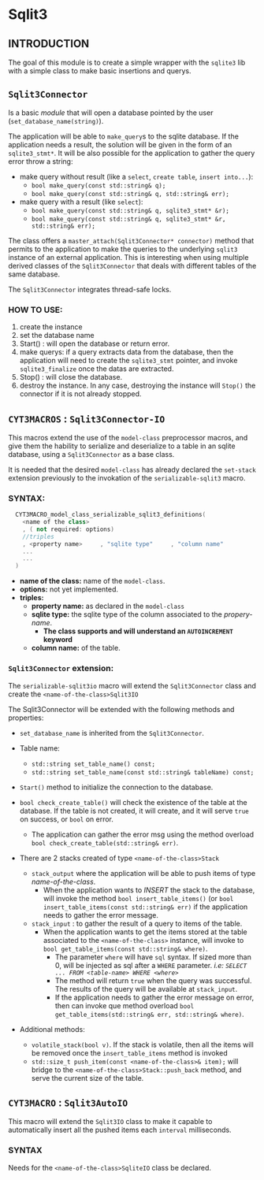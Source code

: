 # Sqlit3

## INTRODUCTION

The goal of this module is to create a simple wrapper with the `sqlite3` lib with a simple class to make basic insertions and querys.


## `Sqlit3Connector`

Is a basic *module* that will open a database pointed by the user (`set_database_name(string)`).

The application will be able to `make_query`s to the sqlite database. If the application needs a result, the solution will be given in the form of an `sqlite3_stmt*`. It will be also possible for the application to gather the query error throw a string:

* make query without result (like a `select`, `create table`, `insert into...`):
  * `bool make_query(const std::string& q);`
  * `bool make_query(const std::string& q, std::string& err);`
* make query with a result (like `select`):
  * `bool make_query(const std::string& q, sqlite3_stmt* &r);`
  * `bool make_query(const std::string& q, sqlite3_stmt* &r, std::string& err);`
  

The class offers a `master_attach(Sqlit3Connector* connector)` method that permits to the application to make the queries to the underlying `sqlit3` instance of an external application. This is interesting when using multiple derived classes of the `Sqlit3Connector` that deals with different tables of the same database.

The `Sqlit3Connector` integrates thread-safe locks.

### HOW TO USE:

1. create the instance
2. set the database name
3. Start() : will open the database or return error.
4. make querys: if a query extracts data from the database, then the application will need to create the `sqlite3_stmt` pointer, and invoke `sqlite3_finalize` once the datas are extracted.
5. Stop() : will close the database.
6. destroy the instance. In any case, destroying the instance will `Stop()` the connector if it is not already stopped.

## `CYT3MACROS` : `Sqlit3Connector-IO`

This macros extend the use of the `model-class` preprocessor macros, and give them the hability to serialize and deserialize to a table in an sqlite database, using a `Sqlit3Connector` as a base class.

It is needed that the desired `model-class` has already declared the `set-stack` extension previously to the invokation of the `serializable-sqlit3` macro.



### SYNTAX:

```cpp
  CYT3MACRO_model_class_serializable_sqlit3_definitions(
    <name of the class>
    , ( not required: options)
    //triples 
    , <property name>     , "sqlite type"     , "column name"
    ...
    ...
  )
```

* **name of the class:** name of the `model-class`. 
* **options:** not yet implemented.
* **triples:**
  * **property name:** as declared in the `model-class`
  * **sqlite type:** the sqlite type of the column associated to the *propery-name*.
    * **The class supports and will understand an `AUTOINCREMENT` keyword**
  * **column name:** of the table.


### `Sqlit3Connector` extension:

The `serializable-sqlit3io` macro will extend the `Sqlit3Connector` class and create the `<name-of-the-class>Sqlit3IO`

The Sqlit3Connector will be extended with the following methods and properties:

* `set_database_name` is inherited from the `Sqlit3Connector`.
* Table name:
  * `std::string set_table_name() const;`
  * `std::string set_table_name(const std::string& tableName) const;`
* `Start()` method to initialize the connection to the database.
* `bool check_create_table()` will check the existence of the table at the database. If the table is not created, it will create, and it will serve `true` on success, or `bool` on error.
  * The application can gather the error msg using the method overload `bool check_create_table(std::string& err)`.   
* There are 2 stacks created of type `<name-of-the-class>Stack`

  * `stack_output` where the application will be able to push items of type *name-of-the-class*.
    * When the application wants to *INSERT* the stack to the database, will invoke the method `bool insert_table_items()` (or `bool insert_table_items(const std::string& err)` if the application needs to gather the error message.
  * `stack_input` : to gather the result of a query to items of the table.
    * When the application wants to get the items stored at the table associated to the `<name-of-the-class>` instance, will invoke to `bool get_table_items(const std::string& where)`.
      * The parameter `where` will have `sql` syntax. If sized more than 0, will be injected as sql after a `WHERE` parameter. *i.e: `SELECT ... FROM <table-name> WHERE <where>`*
      * The method will return `true` when the query was successful. The results of the query will be available at `stack_input`.
      * If the application needs to gather the error message on error, then can invoke que method overload `bool get_table_items(std::string& err, std::string& where)`.
* Additional methods:
  * `volatile_stack(bool v)`. If the stack is volatile, then all the items will be removed once the `insert_table_items` method is invoked
  * `std::size_t push_item(const <name-of-the-class>& item);` will bridge to the `<name-of-the-class>Stack::push_back` method, and serve the current size of the table.
  

## `CYT3MACRO` : `Sqlit3AutoIO`

This macro will extend the `Sqlit3IO` class to make it capable to automatically insert all the pushed items each `interval` milliseconds.

### SYNTAX

Needs for the `<name-of-the-class>SqliteIO` class be declared.




